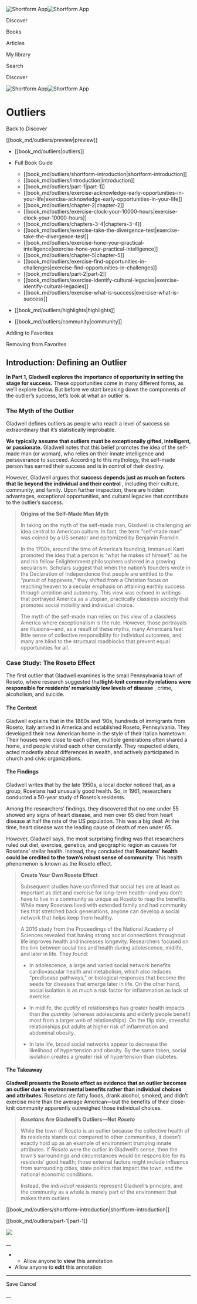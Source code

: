 ![Shortform App](/img/logo.36a2399e.svg)![Shortform App](/img/logo-dark.70c1b072.svg)

Discover

Books

Articles

My library

Search

Discover

![Shortform App](/img/logo.36a2399e.svg)![Shortform App](/img/logo-dark.70c1b072.svg)

# Outliers

Back to Discover

[[book_md/outliers/preview|preview]]

  * [[book_md/outliers|outliers]]
  * Full Book Guide

    * [[book_md/outliers/shortform-introduction|shortform-introduction]]
    * [[book_md/outliers/introduction|introduction]]
    * [[book_md/outliers/part-1|part-1]]
    * [[book_md/outliers/exercise-acknowledge-early-opportunities-in-your-life|exercise-acknowledge-early-opportunities-in-your-life]]
    * [[book_md/outliers/chapter-2|chapter-2]]
    * [[book_md/outliers/exercise-clock-your-10000-hours|exercise-clock-your-10000-hours]]
    * [[book_md/outliers/chapters-3-4|chapters-3-4]]
    * [[book_md/outliers/exercise-take-the-divergence-test|exercise-take-the-divergence-test]]
    * [[book_md/outliers/exercise-hone-your-practical-intelligence|exercise-hone-your-practical-intelligence]]
    * [[book_md/outliers/chapter-5|chapter-5]]
    * [[book_md/outliers/exercise-find-opportunities-in-challenges|exercise-find-opportunities-in-challenges]]
    * [[book_md/outliers/part-2|part-2]]
    * [[book_md/outliers/exercise-identify-cultural-legacies|exercise-identify-cultural-legacies]]
    * [[book_md/outliers/exercise-what-is-success|exercise-what-is-success]]
  * [[book_md/outliers/highlights|highlights]]
  * [[book_md/outliers/community|community]]



Adding to Favorites 

Removing from Favorites 

## Introduction: Defining an Outlier

**In Part 1, Gladwell explores the importance of opportunity in setting the stage for success.** These opportunities come in many different forms, as we’ll explore below. But before we start breaking down the components of the outlier’s success, let’s look at what an outlier is.

### The Myth of the Outlier

Gladwell defines outliers as people who reach a level of success so extraordinary that it’s statistically improbable.

**We typically assume that outliers must be exceptionally gifted, intelligent, or passionate.** Gladwell notes that this belief promotes the idea of the self-made man (or woman), who relies on their innate intelligence and perseverance to succeed. According to this mythology, the self-made person has earned their success and is in control of their destiny.

However, Gladwell argues that **success depends just as much on factors that lie beyond the individual and their control** , including their culture, community, and family. Upon further inspection, there are hidden advantages, exceptional opportunities, and cultural legacies that contribute to the outlier’s success.

> **Origins of the Self-Made Man Myth**
> 
> In taking on the myth of the self-made man, Gladwell is challenging an idea central to American culture. In fact, the term “self-made man” was coined by a US senator and epitomized by Benjamin Franklin.
> 
> In the 1700s, around the time of America’s founding, Immanuel Kant promoted the idea that a person is “what he makes of himself,” as he and his fellow Enlightenment philosophers ushered in a growing secularism. Scholars suggest that when the nation’s founders wrote in the Declaration of Independence that people are entitled to the “pursuit of happiness,” they shifted from a Christian focus on reaching heaven to a secular emphasis on attaining earthly success through ambition and autonomy. This view was echoed in writings that portrayed America as a utopian, practically classless society that promotes social mobility and individual choice.
> 
> The myth of the self-made man relies on this view of a classless America where exceptionalism is the rule. However, those portrayals are illusions—and, as a result of these myths, many Americans feel little sense of collective responsibility for individual outcomes, and many are blind to the structural roadblocks that prevent equal opportunities for all.

### Case Study: The Roseto Effect

The first outlier that Gladwell examines is the small Pennsylvania town of Roseto, where research suggested that**tight-knit community relations were responsible for residents’ remarkably low levels of disease** , crime, alcoholism, and suicide.

#### The Context

Gladwell explains that in the 1880s and ‘90s, hundreds of immigrants from Roseto, Italy arrived in America and established Roseto, Pennsylvania. They developed their new American home in the style of their Italian hometown: Their houses were close to each other, multiple generations often shared a home, and people visited each other constantly. They respected elders, acted modestly about differences in wealth, and actively participated in church and civic organizations.

#### The Findings

Gladwell writes that by the late 1950s, a local doctor noticed that, as a group, Rosetans had unusually good health. So, in 1961, researchers conducted a 50-year study of Roseto’s residents.

Among the researchers’ findings, they discovered that no one under 55 showed any signs of heart disease, and men over 65 died from heart disease at half the rate of the US population. This was a big deal: At the time, heart disease was the leading cause of death of men under 65.

However, Gladwell says, the most surprising finding was that researchers ruled out diet, exercise, genetics, and geographic region as causes for Rosetans’ stellar health. Instead, they concluded that **Rosetans’ health could be credited to the town’s robust sense of community**. This health phenomenon is known as the Roseto effect.

> **Create Your Own Roseto Effect**
> 
> Subsequent studies have confirmed that social ties are at least as important as diet and exercise for long-term health—and you don’t have to live in a community as unique as Roseto to reap the benefits. While many Rosetans lived with extended family and had community ties that stretched back generations, anyone can develop a social network that helps keep them healthy.
> 
> A 2016 study from the Proceedings of the National Academy of Sciences revealed that having strong social connections throughout life improves health and increases longevity. Researchers focused on the link between social ties and health during adolescence, midlife, and later in life. They found:
> 
>   * In adolescence, a large and varied social network benefits cardiovascular health and metabolism, which also reduces “predisease pathways,” or biological responses that become the seeds for diseases that emerge later in life. On the other hand, social isolation is as much a risk factor for inflammation as lack of exercise.
> 
>   * In midlife, the _quality_ of relationships has greater health impacts than the _quantity_ (whereas adolescents and elderly people benefit most from a larger web of relationships). On the flip side, stressful relationships put adults at higher risk of inflammation and abdominal obesity.
> 
>   * In late life, broad social networks appear to decrease the likelihood of hypertension and obesity. By the same token, social isolation creates a greater risk of hypertension than diabetes.
> 
> 


#### The Takeaway

**Gladwell presents the Roseto effect as evidence that an outlier becomes an outlier due to environmental benefits rather than individual choices and attributes.** Rosetans ate fatty foods, drank alcohol, smoked, and didn’t exercise more than the average American—but the benefits of their close-knit community apparently outweighed those individual choices.

> **_Rosetans_ Are Gladwell’s Outliers—Not _Roseto_**
> 
> While the town of Roseto is an outlier because the collective health of its residents stands out compared to other communities, it doesn’t exactly hold up as an example of environment trumping innate attributes. If _Roseto_ were the outlier in Gladwell’s sense, then the town’s surroundings and circumstances would be responsible for its residents’ good health; those external factors might include influence from surrounding cities, state politics that impact the town, and the national economic conditions.
> 
> Instead, the _individual residents_ represent Gladwell’s principle, and the community as a whole is merely part of the environment that makes them outliers.

[[book_md/outliers/shortform-introduction|shortform-introduction]]

[[book_md/outliers/part-1|part-1]]

![](https://bat.bing.com/action/0?ti=56018282&Ver=2&mid=fd4cd605-c47d-4300-9510-884087afb017&sid=f30c5e70639211ee87d33f0876d93783&vid=f30c9700639211eeb3a75d830392c94f&vids=0&msclkid=N&pi=0&lg=en-US&sw=800&sh=600&sc=24&nwd=1&tl=Shortform%20%7C%20Book&p=https%3A%2F%2Fwww.shortform.com%2Fapp%2Fbook%2Foutliers%2Fintroduction&r=&lt=560&evt=pageLoad&sv=1&rn=534090)

__

  *   * Allow anyone to **view** this annotation
  * Allow anyone to **edit** this annotation



* * *

Save Cancel

__



